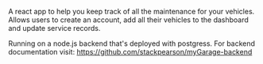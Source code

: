 A react app to help you keep track of all the maintenance for your vehicles. Allows users to create an account, add all their vehicles to the dashboard and update service records.

Running on a node.js backend that's deployed with postgress. For backend documentation visit: https://github.com/stackpearson/myGarage-backend
